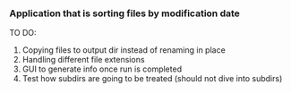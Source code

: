 ### Application that is sorting files by modification date

TO DO:
1. Copying files to output dir instead of renaming in place
2. Handling different file extensions
3. GUI to generate info once run is completed
4. Test how subdirs are going to be treated (should not dive into subdirs)
